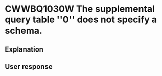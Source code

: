 # CWWBQ1030W The supplemental query table ''0'' does not specify a schema.

## Explanation

## User response